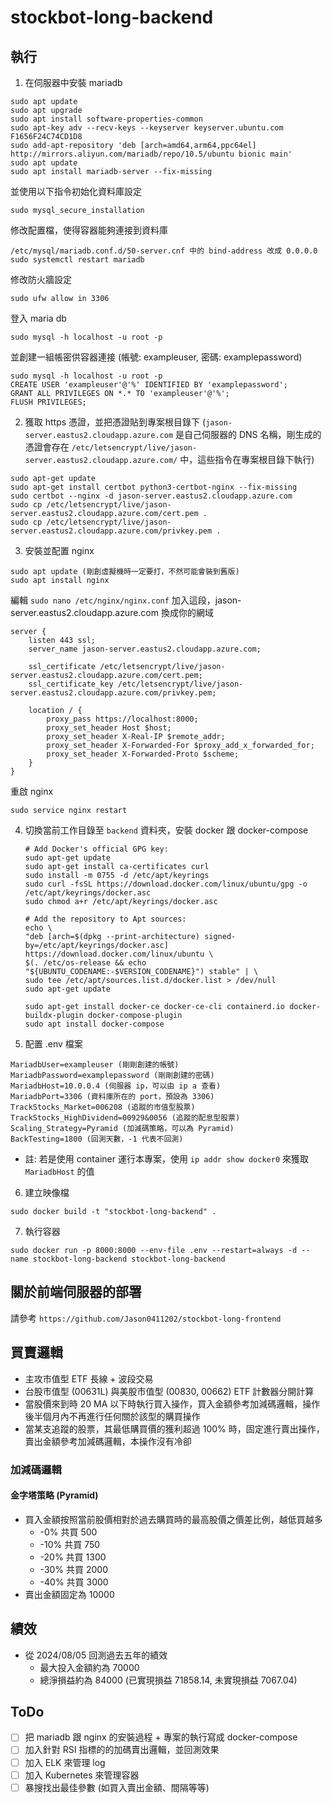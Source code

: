 # stockbot-long-backend
## 執行
1. 在伺服器中安裝 mariadb
  ```
  sudo apt update
  sudo apt upgrade
  sudo apt install software-properties-common
  sudo apt-key adv --recv-keys --keyserver keyserver.ubuntu.com F1656F24C74CD1D8
  sudo add-apt-repository 'deb [arch=amd64,arm64,ppc64el] http://mirrors.aliyun.com/mariadb/repo/10.5/ubuntu bionic main'
  sudo apt update
  sudo apt install mariadb-server --fix-missing
  ```
  並使用以下指令初始化資料庫設定
  ```
  sudo mysql_secure_installation
  ```
  修改配置檔，使得容器能夠連接到資料庫
  ```
  /etc/mysql/mariadb.conf.d/50-server.cnf 中的 bind-address 改成 0.0.0.0
  sudo systemctl restart mariadb
  ```
  修改防火牆設定
  ```
  sudo ufw allow in 3306
  ```
  登入 maria db
  ```
  sudo mysql -h localhost -u root -p
  ```
  並創建一組帳密供容器連接 (帳號: exampleuser, 密碼: examplepassword)
  ```
  sudo mysql -h localhost -u root -p
  CREATE USER 'exampleuser'@'%' IDENTIFIED BY 'examplepassword';
  GRANT ALL PRIVILEGES ON *.* TO 'exampleuser'@'%';
  FLUSH PRIVILEGES;
  ```
2. 獲取 https 憑證，並把憑證貼到專案根目錄下 (`jason-server.eastus2.cloudapp.azure.com` 是自己伺服器的 DNS 名稱，剛生成的憑證會存在 `/etc/letsencrypt/live/jason-server.eastus2.cloudapp.azure.com/` 中，這些指令在專案根目錄下執行)
  ```
  sudo apt-get update
  sudo apt-get install certbot python3-certbot-nginx --fix-missing
  sudo certbot --nginx -d jason-server.eastus2.cloudapp.azure.com
  sudo cp /etc/letsencrypt/live/jason-server.eastus2.cloudapp.azure.com/cert.pem .
  sudo cp /etc/letsencrypt/live/jason-server.eastus2.cloudapp.azure.com/privkey.pem .
  ```
3. 安裝並配置 nginx
  ```
  sudo apt update (剛創虛擬機時一定要打，不然可能會裝到舊版)
  sudo apt install nginx
  ```
  編輯 `sudo nano /etc/nginx/nginx.conf`
  加入這段，jason-server.eastus2.cloudapp.azure.com 換成你的網域
  ```
  server {
      listen 443 ssl;
      server_name jason-server.eastus2.cloudapp.azure.com;

      ssl_certificate /etc/letsencrypt/live/jason-server.eastus2.cloudapp.azure.com/cert.pem;
      ssl_certificate_key /etc/letsencrypt/live/jason-server.eastus2.cloudapp.azure.com/privkey.pem;

      location / {
          proxy_pass https://localhost:8000;
          proxy_set_header Host $host;
          proxy_set_header X-Real-IP $remote_addr;
          proxy_set_header X-Forwarded-For $proxy_add_x_forwarded_for;
          proxy_set_header X-Forwarded-Proto $scheme;
      }
  }
  ```
  重啟 nginx
  ```
  sudo service nginx restart
  ```

4. 切換當前工作目錄至 `backend` 資料夾，安裝 docker 跟 docker-compose
    ```shell
    # Add Docker's official GPG key:
    sudo apt-get update
    sudo apt-get install ca-certificates curl
    sudo install -m 0755 -d /etc/apt/keyrings
    sudo curl -fsSL https://download.docker.com/linux/ubuntu/gpg -o /etc/apt/keyrings/docker.asc
    sudo chmod a+r /etc/apt/keyrings/docker.asc

    # Add the repository to Apt sources:
    echo \
    "deb [arch=$(dpkg --print-architecture) signed-by=/etc/apt/keyrings/docker.asc] https://download.docker.com/linux/ubuntu \
    $(. /etc/os-release && echo "${UBUNTU_CODENAME:-$VERSION_CODENAME}") stable" | \
    sudo tee /etc/apt/sources.list.d/docker.list > /dev/null
    sudo apt-get update

    sudo apt-get install docker-ce docker-ce-cli containerd.io docker-buildx-plugin docker-compose-plugin
    sudo apt install docker-compose
    ```

5. 配置 .env 檔案
```
MariadbUser=exampleuser (剛剛創建的帳號)
MariadbPassword=examplepassword (剛剛創建的密碼)
MariadbHost=10.0.0.4 (伺服器 ip，可以由 ip a 查看)
MariadbPort=3306 (資料庫所在的 port，預設為 3306)
TrackStocks_Market=006208 (追蹤的市值型股票)
TrackStocks_HighDividend=00929&0056 (追蹤的配息型股票)
Scaling_Strategy=Pyramid (加減碼策略，可以為 Pyramid)
BackTesting=1800 (回測天數，-1 代表不回測)
```
* 註: 若是使用 container 運行本專案，使用 `ip addr show docker0` 來獲取 `MariadbHost` 的值
6. 建立映像檔
```
sudo docker build -t "stockbot-long-backend" .
```
7. 執行容器
```
sudo docker run -p 8000:8000 --env-file .env --restart=always -d --name stockbot-long-backend stockbot-long-backend
```

## 關於前端伺服器的部署
請參考 `https://github.com/Jason0411202/stockbot-long-frontend`

## 買賣邏輯
* 主攻市值型 ETF 長線 + 波段交易
* 台股市值型 (00631L) 與美股市值型 (00830, 00662) ETF 計數器分開計算
* 當股價來到時 20 MA 以下時執行買入操作，買入金額參考加減碼邏輯，操作後半個月內不再進行任何關於該型的購買操作
* 當某支追蹤的股票，其最低購買價的獲利超過 100% 時，固定進行賣出操作，賣出金額參考加減碼邏輯，本操作沒有冷卻

### 加減碼邏輯
#### 金字塔策略 (Pyramid)
* 買入金額按照當前股價相對於過去購買時的最高股價之價差比例，越低買越多
  * -0% 共買 500
  * -10% 共買 750
  * -20% 共買 1300
  * -30% 共買 2000
  * -40% 共買 3000
* 賣出金額固定為 10000

## 績效
* 從 2024/08/05 回測過去五年的績效
  * 最大投入金額約為 70000
  * 總淨損益約為 84000 (已實現損益 71858.14, 未實現損益 7067.04)

## ToDo
* [ ] 把 mariadb 跟 nginx 的安裝過程 + 專案的執行寫成 docker-compose
* [ ] 加入針對 RSI 指標的的加碼賣出邏輯，並回測效果
* [ ] 加入 ELK 來管理 log
* [ ] 加入 Kubernetes 來管理容器
* [ ] 暴搜找出最佳參數 (如買入賣出金額、間隔等等)